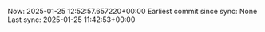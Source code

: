 Now: 2025-01-25 12:52:57.657220+00:00 Earliest commit since sync: None Last sync: 2025-01-25 11:42:53+00:00
